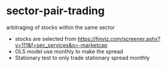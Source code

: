 # sector-pair-trading
arbitraging of stocks within the same sector
- stocks are selected from https://finviz.com/screener.ashx?v=111&f=sec_services&o=-marketcap 
- OLS model use monthly to make the spread
- Stationary test to only trade stationary spread monthly
